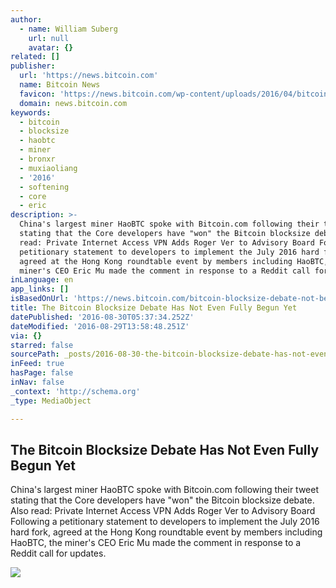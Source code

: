 ```yaml
---
author:
  - name: William Suberg
    url: null
    avatar: {}
related: []
publisher:
  url: 'https://news.bitcoin.com'
  name: Bitcoin News
  favicon: 'https://news.bitcoin.com/wp-content/uploads/2016/04/bitcoin_fav.png'
  domain: news.bitcoin.com
keywords:
  - bitcoin
  - blocksize
  - haobtc
  - miner
  - bronxr
  - muxiaoliang
  - '2016'
  - softening
  - core
  - eric
description: >-
  China's largest miner HaoBTC spoke with Bitcoin.com following their tweet
  stating that the Core developers have "won" the Bitcoin blocksize debate. Also
  read: Private Internet Access VPN Adds Roger Ver to Advisory Board Following a
  petitionary statement to developers to implement the July 2016 hard fork,
  agreed at the Hong Kong roundtable event by members including HaoBTC, the
  miner's CEO Eric Mu made the comment in response to a Reddit call for updates.
inLanguage: en
app_links: []
isBasedOnUrl: 'https://news.bitcoin.com/bitcoin-blocksize-debate-not-begun/'
title: The Bitcoin Blocksize Debate Has Not Even Fully Begun Yet
datePublished: '2016-08-30T05:37:34.252Z'
dateModified: '2016-08-29T13:58:48.251Z'
via: {}
starred: false
sourcePath: _posts/2016-08-30-the-bitcoin-blocksize-debate-has-not-even-fully-begun-yet.md
inFeed: true
hasPage: false
inNav: false
_context: 'http://schema.org'
_type: MediaObject

---
```

<article style=""><h1>The Bitcoin Blocksize Debate Has Not Even Fully Begun Yet</h1><p>China's largest miner HaoBTC spoke with Bitcoin.com following their tweet stating that the Core developers have "won" the Bitcoin blocksize debate. Also read: Private Internet Access VPN Adds Roger Ver to Advisory Board Following a petitionary statement to developers to implement the July 2016 hard fork, agreed at the Hong Kong roundtable event by members including HaoBTC, the miner's CEO Eric Mu made the comment in response to a Reddit call for updates.</p><img src="https://news.bitcoin.com/wp-content/uploads/2016/08/shutterstock_140946424.jpg" /></article>